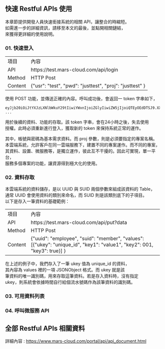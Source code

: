  
## 快速 Restful APIs 使用

本章節提供開發人員快速銜接系統的相關 API，讓整合的時縮短。  
如需進一步的詳細資訊，請移至本文的最後，並點開相關鏈結，  
來獲得更詳細的使用說明。
  
### 01. 快速登入
  
<table>
  <tr>
    <td>項目</td>
    <td>內容</td>
  </tr>
  <tr>
    <td>API</td>
    <td>https://test.mars-cloud.com/api/login</td>
  </tr>
  <tr>
    <td>Method</td>
    <td>HTTP Post</td>
  </tr>
  <tr>
    <td>Content</td>
    <td>{"usr": "test", "pwd": "justtest", "proj": "justtest" }</td>
  </tr>
</table>
  
使用 POST 功能，並傳送正確的內容。呼叫成功後，會返回一 token 字串如下，  
```
eyJjb20iOiJtYXJzLXNlbWkuY29tIiwiYWxnIjoiZGlyIiwiZW5jIjoiQTEyOEdDTSJ9.XX ...
```
  
用於後續的資料、功能的存取。該 token 字串，會在24小時之後，失去使用  
授權。此時必須重新進行登入，獲取新的 token 來保持系統正常的運作。  
  
其中，帳號與密碼為基本需求資料。而 proj 參數，則是必須要指定的專案名稱。  
本雲端系統，允許客戶在同一雲端服務下，建置不同的專案運作。而不同的專案，  
其資料、設置、微服務等，是獨立運作，彼此互不干擾的。因此可實現，單一平台，  
服務多個專案的功能，讓資源得到極大化的使用。

  
### 02. 資料存取

本雲端系統的資料儲存，是以 UUID 與 SUID 兩個參數來組成該資料的 Table，  
通常 UUID 會使用資料的類別來命名，而 SUID 則是該類別底下的子項目。  
以下是存入一筆資料的基礎範例：

<table>
  <tr>
    <td>項目</td>
    <td>內容</td>
  </tr>
  <tr>
    <td>API</td>
    <td>https://test.mars-cloud.com/api/put?data</td>
  </tr>
  <tr>
    <td>Method</td>
    <td>HTTP Post</td>
  </tr>
  <tr>
    <td>Content</td>
    <td>{"uuid": "employee", "suid": "member", "values": [{"ukey": "unique_id", "key1": "value1", "key2": 001, "key3": true}] }</td>
  </tr>
</table>

在上述的例子中，我們存入了一筆 ukey 值為 unique_id 的資料，  
其內容為 values 裡的一項 JSONObject 格式。而 ukey 就是該  
筆資料的唯一識別碼，用來存取這筆資料。若是存入資料時，沒有指定  
ukey，則系統會依據時間自行給個流水號碼作為該筆資料的識別碼。  
    
### 03. 可用資料列表


    
### 04. 呼叫微服務 API


  
## 全部 Restful APIs 相關資料
  
詳細內容 : https://www.mars-cloud.com/portal/api/api_document.html    
